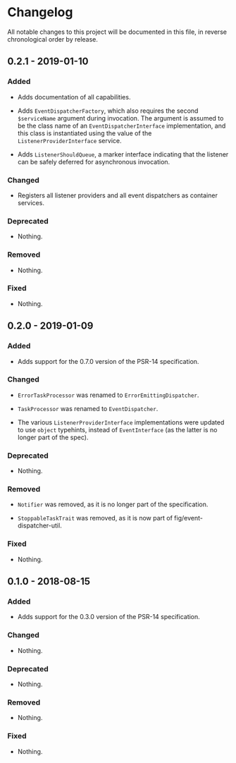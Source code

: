 # Changelog

All notable changes to this project will be documented in this file, in reverse chronological order by release.

## 0.2.1 - 2019-01-10

### Added

- Adds documentation of all capabilities.

- Adds `EventDispatcherFactory`, which also requires the second `$serviceName`
  argument during invocation. The argument is assumed to be the class name of an
  `EventDispatcherInterface` implementation, and this class is instantiated
  using the value of the `ListenerProviderInterface` service.

- Adds `ListenerShouldQueue`, a marker interface indicating that the listener
  can be safely deferred for asynchronous invocation.

### Changed

- Registers all listener providers and all event dispatchers as container services.

### Deprecated

- Nothing.

### Removed

- Nothing.

### Fixed

- Nothing.

## 0.2.0 - 2019-01-09

### Added

- Adds support for the 0.7.0 version of the PSR-14 specification.

### Changed

- `ErrorTaskProcessor` was renamed to `ErrorEmittingDispatcher`.

- `TaskProcessor` was renamed to `EventDispatcher`.

- The various `ListenerProviderInterface` implementations were updated to use
  `object` typehints, instead of `EventInterface` (as the latter is no longer part
  of the spec).

### Deprecated

- Nothing.

### Removed

- `Notifier` was removed, as it is no longer part of the specification.

- `StoppableTaskTrait` was removed, as it is now part of fig/event-dispatcher-util.

### Fixed

- Nothing.

## 0.1.0 - 2018-08-15

### Added

- Adds support for the 0.3.0 version of the PSR-14 specification.

### Changed

- Nothing.

### Deprecated

- Nothing.

### Removed

- Nothing.

### Fixed

- Nothing.
